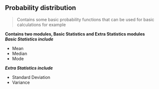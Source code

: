 ## Probability distribution

> Contains some basic probability functions that can be used for basic calculations
for example

__Contains two modules, Basic Statistics and Extra Statistics modules__
*__Basic Statistics include__*
- Mean
- Median
- Mode

*__Extra Statistics include__*
- Standard Deviation
- Variance
